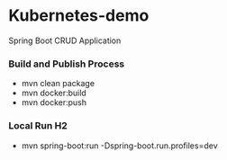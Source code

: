 # Kubernetes-demo

Spring Boot CRUD Application

### Build and Publish Process
- mvn clean package
- mvn docker:build
- mvn docker:push

### Local Run H2
- mvn spring-boot:run -Dspring-boot.run.profiles=dev